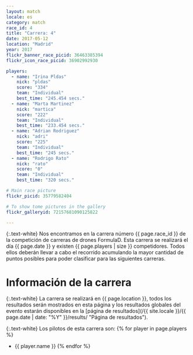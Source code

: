 ```yaml
---
layout: match
locale: es
category: match
race_id: 4
title: "Carrera: 4"
date: 2017-05-12
location: "Madrid"
year: 2017
flickr_banner_race_picid: 36463385394
flickr_icon_race_picid: 36902992930

players:
  - name: "Irina Pldas"
    nick: "pldas"
    score: "334"
    team: "Individual"
    best_time: "245.454 secs."
  - name: "Marta Martinez"
    nick: "martica"
    score: "222"
    team: "Individual"
    best_time: "233.454 secs."
  - name: "Adrian Rodriguez"
    nick: "adri"
    score: "225"
    team: "Individual"
    best_time: "245 secs."
  - name: "Rodrigo Rato"
    nick: "rato"
    score: "0"
    team: "Individual"
    best_time: "320 secs."

# Main race picture
flickr_picid: 35779582404

# To show tome pictures in the gallery
flickr_galleryid: 72157681090125822

---
```


{:.text-white}
Nos encontramos en la carrera número {{ page.race_id }}
de la competición de carreras de drones FormulaD.
Esta carrera se realizará el día {{ page.date }}
y existen {{ page.players | size }} competidores.
Todos ellos deberán llevar a cabo el recorrido acumulando
la mayor cantidad de puntos posibles para poder clasificar para
las siguientes carreras.

Información de la carrera
=========================

{:.text-white}
La carrera se realizará en {{ page.location }},
todos los resultados serán mostrados en esta página y los
resultados globales del evento estarán disponibles en la
[página de resultados](/{{ site.locale }}/{{ page.date | date: "%Y" }}/results/ "Página de resultados").

{:.text-white}
Los pilotos de esta carrera son: 
{% for player in page.players %}
* {{ player.name }}
{% endfor %}
